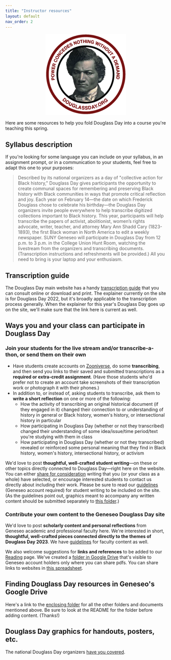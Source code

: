 ```yaml
---
title: "Instructor resources"
layout: default
nav_order: 2
---
```

<div style="text-align:center;">
<img src="assets/power.webp" width="50%" alt="Frederick Douglass headshot and motto 'Power concedes nothing without a demand'" />
</div>

Here are some resources to help you fold Douglass Day into a course you're teaching this spring.

## Syllabus description

If you're looking for some language you can include on your syllabus, in an assignment prompt, or in a communication to your students, feel free to adapt this one to your purposes:

> Described by its national organizers as a day of "collective action for Black history," Douglass Day gives participants the opportunity to create communal spaces for remembering and preserving Black history with Black communities in ways that promote critical reflection and joy. Each year on February 14&mdash;the date on which Frederick Douglass chose to celebrate his birthday&mdash;the Douglass Day organizers invite people everywhere to help transcribe digitized collections important to Black history. This year, participants will help transcribe the papers of activist, abolitionist, women’s rights advocate, writer, teacher, and attorney Mary Ann Shadd Cary (1823-1893), the first Black woman in North America to edit a weekly newspaper. SUNY Geneseo will participate in Douglass Day from 12 p.m. to 3 p.m. in the College Union Hunt Room, watching the livestream from the organizers and transcribing documents. (Transcription instructions and refreshments will be provided.) All you need to bring is your laptop and your enthusiasm.

## Transcription guide

The Douglass Day main website has a handy [transcription guide](https://douglassday.org/how-to-transcribe/) that you can consult online or download and print. The explainer currently on the site is for Douglass Day 2022, but it's broadly applicable to the transcription process generally. When the explainer for this year's Douglass Day goes up on the site, we'll make sure that the link here is current as well.

## Ways you and your class can participate in Douglass Day

### Join your students for the live stream and/or transcribe-a-thon, or send them on their own

- Have students create accounts on [Zooniverse](https://zooniverse.org), do some **transcribing**, and then send you links to their saved and submitted transcriptions as a **required or extra-credit assignment**. (Have those students who'd prefer not to create an account take screenshots of their transcription work or photograph it with their phones.)
- In addition to, or instead of, asking students to transcribe, ask them to **write a short reflection** on one or more of the following:
    - How the activity of transcribing an original historical document (if they engaged in it) changed their connection to or understanding of history in general or Black history, women's history, or intersectional history in particular
    - How participating in Douglass Day (whether or not they transcribed) changed their understanding of some idea/issue/time period/text you're studying with them in class
    - How participating in Douglass Day (whether or not they transcribed) revealed or reinforced some personal meaning that they find in Black history, women's history, intersectional history, or activism

We'd love to post **thoughtful, well-crafted student writing**&mdash;on these or other topics directly connected to Douglass Day&mdash;right here on the website. You can either [share for consideration](https://drive.google.com/drive/folders/1iq2IstmrIpenJFcDPwvCVqx1b8LXWhSw?usp=sharing) writing that you (or your class as a whole) have selected, or encourage interested students to contact us directly about including their work. Please be sure to read our [guidelines](https://docs.google.com/document/d/1UapGPRFi1bw2dW6lWwpOsZz0fMrB2cg5T9Stlu9b8os/edit?usp=sharing) (Geneseo account required) for student writing to be included on the site. (As the guidelines point out, graphics meant to accompany any written content should be submitted separately to [this folder](https://drive.google.com/drive/folders/1eaoRWFKb6DwSHky_1NkZkBXsF1V9Zyob?usp=sharing).)

### Contribute your own content to the Geneseo Douglass Day site

We'd love to post **scholarly content and personal reflections** from Geneseo academic and professional faculty here. We're interested in short, **thoughtful, well-crafted pieces connected directly to the themes of Douglass Day 2023**. We have [guidelines](https://docs.google.com/document/d/16nBhZU5Lz3ZURyFXPpevbyQUpNj_XdJrfGHaPVoOGUg/edit?usp=sharing) for faculty content as well.

We also welcome suggestions for **links and references** to be added to our [Reading](reading) page. We've created a [folder in Google Drive](https://drive.google.com/drive/folders/1uvN0x0ZZYeXAJxf-1bdYEuhNPAzC9YkY?usp=sharing) that's visible to Geneseo account holders only where you can share pdfs. You can share links to websites in [this spreadsheet](https://docs.google.com/spreadsheets/d/1x3rNPCyg6fbS26sYWQ_Bue86lY33afHlmbWPw5NpTBI/edit?usp=sharing).

## Finding Douglass Day resources in Geneseo's Google Drive

Here's a link to the [enclosing folder](https://drive.google.com/drive/folders/1SaoC64Kh4Jrtb5Q7rU0Pg_-DJrPyTws8?usp=sharing) for all the other folders and documents mentioned above. Be sure to look at the README for the folder before adding content. (Thanks!)

## Douglass Day graphics for handouts, posters, etc.

The national Douglass Day organizers [have you covered](https://douglassday.org/kit-2023/flyers-graphics-2023/).